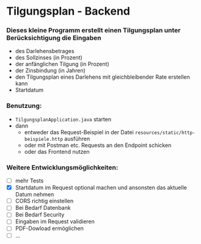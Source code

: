 # Tilgungsplan - Backend

### Dieses kleine Programm erstellt einen Tilgungsplan unter Berücksichtigung die Eingaben
- des Darlehensbetrages
- des Sollzinses (in Prozent)
- der anfänglichen Tilgung (in Prozent)
- der Zinsbindung (in Jahren)
- den Tilgungsplan eines Darlehens mit gleichbleibender Rate erstellen kann
- Startdatum

### Benutzung:
- ```TilgungsplanApplication.java``` starten
- dann
  - entweder das Request-Beispiel in der Datei ```resources/static/http-beispiele.http``` ausführen
  - oder mit Postman etc. Requests an den Endpoint schicken
  - oder das Frontend nutzen

### Weitere Entwicklungsmöglichkeiten:
- [ ] mehr Tests
- [x] Startdatum im Request optional machen und ansonsten das aktuelle Datum nehmen
- [ ] CORS richtig einstellen
- [ ] Bei Bedarf Datenbank
- [ ] Bei Bedarf Security
- [ ] Eingaben im Request validieren
- [ ] PDF-Dowload ermöglichen
- [ ] ...
